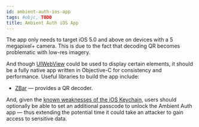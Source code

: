 ```yaml
---
id: ambient-auth-ios-app
tags: #objc, TODO
title: Ambient Auth iOS App
---
```


The app only needs to target iOS 5.0 and above on devices with a 5 megapixel+ camera. This is due to the fact that decoding QR becomes problematic with low-res imagery.

And though [UIWebView](http://developer.apple.com/library/ios/#DOCUMENTATION/StringsTextFonts/Conceptual/TextAndWebiPhoneOS/DisplayWebContent/DisplayWebContent.html) could be used to display certain elements, it should be a fully native app written in Objective-C for consistency and performance. Useful libraries to build the app include:

* [ZBar](http://zbar.sourceforge.net/) — provides a QR decoder.

And, given the [known weaknesses of the iOS Keychain](http://sit.sit.fraunhofer.de/studies/en/sc-iphone-passwords-faq.pdf), users should optionally be able to set an additional passcode to unlock the Ambient Auth app — thus extending the potential time it could take an attacker to gain access to sensitive data.